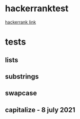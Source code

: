 # hackerranktest

[hackerrank link](https://www.hackerrank.com/)

# tests

## lists

## substrings

## swapcase

## capitalize - 8 july 2021

